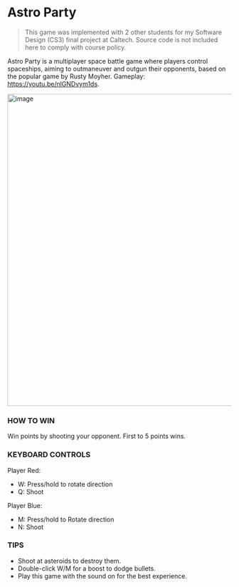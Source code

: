# Astro Party
> This game was implemented with 2 other students for my Software Design (CS3) final project at Caltech. Source code is not included here to comply with course policy.

Astro Party is a multiplayer space battle game where players control spaceships, aiming to outmaneuver and outgun their opponents, based on the popular game by Rusty Moyher. Gameplay: https://youtu.be/nlGNDvym1ds.

<img width="700" alt="image" src="https://github.com/noramxiao/Astro-Party/assets/73308763/8395b96f-f74c-4cdd-adef-4baa0d051da1">


### HOW TO WIN
Win points by shooting your opponent. First to 5 points wins.

### KEYBOARD CONTROLS
Player Red:
 - W: Press/hold to rotate direction
 - Q: Shoot

Player Blue:
 - M: Press/hold to Rotate direction
 - N: Shoot

### TIPS
- Shoot at asteroids to destroy them.
- Double-click W/M for a boost to dodge bullets.
- Play this game with the sound on for the best experience.
